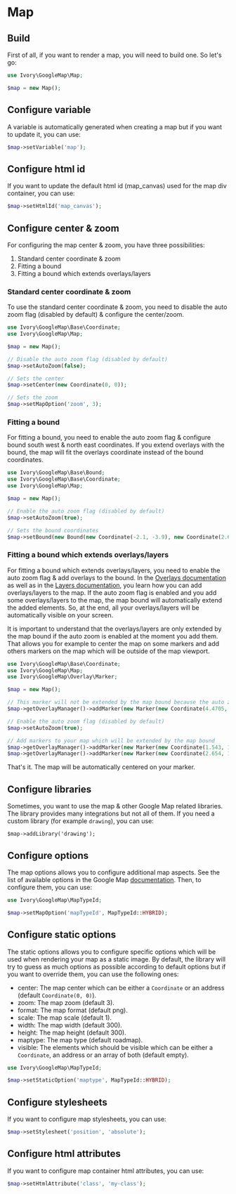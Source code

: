 # Map

## Build

First of all, if you want to render a map, you will need to build one. So let's go:

``` php
use Ivory\GoogleMap\Map;

$map = new Map();
```

## Configure variable

A variable is automatically generated when creating a map but if you want to update it, you can use:
 
``` php
$map->setVariable('map');
```

## Configure html id

If you want to update the default html id (map_canvas) used for the map div container, you can use:

``` php
$map->setHtmlId('map_canvas');
```

## Configure center & zoom

For configuring the map center & zoom, you have three possibilities:

 1. Standard center coordinate & zoom
 2. Fitting a bound
 3. Fitting a bound which extends overlays/layers

### Standard center coordinate & zoom

To use the standard center coordinate & zoom, you need to disable the auto zoom flag (disabled by default) & configure 
the center/zoom.

``` php
use Ivory\GoogleMap\Base\Coordinate;
use Ivory\GoogleMap\Map;

$map = new Map();

// Disable the auto zoom flag (disabled by default)
$map->setAutoZoom(false);

// Sets the center
$map->setCenter(new Coordinate(0, 0));

// Sets the zoom
$map->setMapOption('zoom', 3);
```

### Fitting a bound

For fitting a bound, you need to enable the auto zoom flag & configure bound south west & north east coordinates.
If you extend overlays with the bound, the map will fit the overlays coordinate instead of the bound coordinates.

``` php
use Ivory\GoogleMap\Base\Bound;
use Ivory\GoogleMap\Base\Coordinate;
use Ivory\GoogleMap\Map;

$map = new Map();

// Enable the auto zoom flag (disabled by default)
$map->setAutoZoom(true);

// Sets the bound coordinates
$map->setBound(new Bound(new Coordinate(-2.1, -3.9), new Coordinate(2.6, 1.4)));
```

### Fitting a bound which extends overlays/layers

For fitting a bound which extends overlays/layers, you need to enable the auto zoom flag & add overlays to the bound.
In the [Overlays documentation](/doc/overlay/index.md) as well as in the [Layers documentation](/doc/layer/index.md), 
you learn how you can add overlays/layers to the map. If the auto zoom flag is enabled and you add some overlays/layers 
to the map, the map bound will automatically extend the added elements. So, at the end, all your overlays/layers will 
be automatically visible on your screen.

It is important to understand that the overlays/layers are only extended by the map bound if the auto zoom is enabled
at the moment you add them. That allows you for example to center the map on some markers and add others markers on
the map which will be outside of the map viewport.

``` php
use Ivory\GoogleMap\Base\Coordinate;
use Ivory\GoogleMap\Map;
use Ivory\GoogleMap\Overlay\Marker;

$map = new Map();

// This marker will not be extended by the map bound because the auto zoom is not enabled
$map->getOverlayManager()->addMarker(new Marker(new Coordinate(4.4705, 54.6548)));

// Enable the auto zoom flag (disabled by default)
$map->setAutoZoom(true);

// Add markers to your map which will be extended by the map bound
$map->getOverlayManager()->addMarker(new Marker(new Coordinate(1.543, 1.8754)));
$map->getOverlayManager()->addMarker(new Marker(new Coordinate(2.654, 1.8657)));
```

That's it. The map will be automatically centered on your marker.

## Configure libraries

Sometimes, you want to use the map & other Google Map related libraries. The library provides many integrations but not
all of them. If you need a custom library (for example `drawing`), you can use:

```
$map->addLibrary('drawing');
```

## Configure options

The map options allows you to configure additional map aspects. See the list of available options in the Google Map
[documentation](https://developers.google.com/maps/documentation/javascript/reference#MapOptions). Then, to configure
them, you can use:

``` php
use Ivory\GoogleMap\MapTypeId;

$map->setMapOption('mapTypeId', MapTypeId::HYBRID);
```

## Configure static options

The static options allows you to configure specific options which will be used when rendering your map as a static 
image. By default, the library will try to guess as much options as possible according to default options but if you 
want to override them, you can use the following ones:

 - center: The map center which can be either a `Coordinate` or an address (default `Coordinate(0, 0)`).
 - zoom: The map zoom (default 3).
 - format: The map format (default png).
 - scale: The map scale (default 1).
 - width: The map width (default 300).
 - height: The map height (default 300).
 - maptype: The map type (default roadmap).
 - visible: The elements which should be visible which can be either a `Coordinate`, an address or an array of both 
   (default empty).
   
``` php
use Ivory\GoogleMap\MapTypeId;

$map->setStaticOption('maptype', MapTypeId::HYBRID);
```

## Configure stylesheets

If you want to configure map stylesheets, you can use:

``` php
$map->setStylesheet('position', 'absolute');
```

## Configure html attributes

If you want to configure map container html attributes, you can use:

``` php
$map->setHtmlAttribute('class', 'my-class');
```
